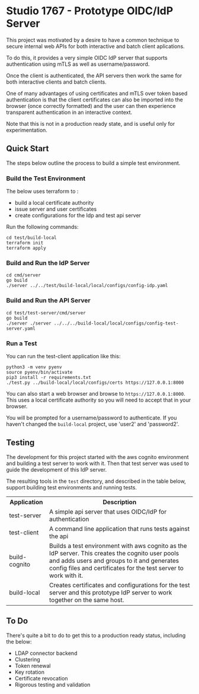 # Studio 1767 - Prototype OIDC/IdP Server

This project was motivated by a desire to have a common technique to secure internal web APIs for both 
interactive and batch client aplications. 

To do this, it provides a very simple OIDC IdP server that supports authentication using mTLS as well 
as username/password.

Once the client is authenticated, the API servers then work the same for both interactive clients and batch clients.

One of many advantages of using certificates and mTLS over token based authentication is that the client 
certificates can also be imported into the browser (once correctly formatted) and the user can then 
experience transparent authentication in an interactive context.

Note that this is not in a production ready state, and is useful only for experimentation.


## Quick Start

The steps below outline the process to build a simple test environment.

### Build the Test Environment

The below uses terraform to :

* build a local certificate authority
* issue server and user certificates
* create configurations for the Idp and test api server

Run the following commands:

    cd test/build-local
    terraform init
    terraform apply

### Build and Run the IdP Server

    cd cmd/server
    go build
    ./server ../../test/build-local/local/configs/config-idp.yaml

### Build and Run the API Server

    cd test/test-server/cmd/server
    go build
    ./server ./server ../../../build-local/local/configs/config-test-server.yaml

### Run a Test

You can run the test-client application like this:

    python3 -m venv pyenv
    source pyenv/bin/activate
    pip3 install -r requirements.txt
    ./test.py ../build-local/local/configs/certs https://127.0.0.1:8000

You can also start a web browser and browse to `https://127.0.0.1:8000`. This uses a local
certificate authority so you will need to accept that in your browser.

You will be prompted for a username/password to authenticate. If you haven't changed the 
`build-local` project, use 'user2' and 'password2'.


## Testing

The development for this project started with the aws cognito environment and building a test server to work with it.
Then that test server was used to guide the development of this IdP server.

The resulting tools in the `test` directory, and described in the table below, support building test 
environments and running tests.

<table>
  <tr>
    <th>Application</th>
    <th>Description</th>
  </tr>
  <tr>
    <td>test-server</td>
    <td>A simple api server that uses OIDC/IdP for authentication</td>
  </tr>
  <tr>
    <td>test-client</td>
    <td>A command line application that runs tests against the api</td>
  </tr>
  <tr>
    <td>build-cognito</td>
    <td>Builds a test environment with aws cognito as the IdP server. This creates the cognito user pools and adds users and groups to it and generates config files and certificates for the test server to work with it.</td>
  </tr>
  <tr>
    <td>build-local</td>
    <td>Creates certificates and configurations for the test server and this prototype IdP server to work together on the same host.</td>
  </tr>
</table>


## To Do

There's quite a bit to do to get this to a production ready status, including the below:

* LDAP connector backend
* Clustering
* Token renewal
* Key rotation
* Certificate revocation
* Rigorous testing and validation

